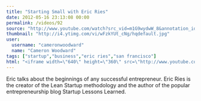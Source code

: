 ```yaml
---
title: "Starting Small with Eric Ries"
date: 2012-05-16 23:13:08 00:00
permalink: /videos/92
source: "http://www.youtube.com/watch?src_vid=m1G9wydwW_8&annotation_id=annotation_594255&feature=iv&v=wFzkYUt_cNg"
thumbnail: "http://i4.ytimg.com/vi/wFzkYUt_cNg/hqdefault.jpg"
user:
  username: "cameronwoodward"
  name: "Cameron Woodward"
tags: ["startup","business","eric ries","san francisco"]
html: "<iframe width=\"640\" height=\"360\" src=\"http://www.youtube.com/embed/wFzkYUt_cNg?wmode=transparent&fs=1&feature=oembed\" frameborder=\"0\" allowfullscreen></iframe>"
---
```


Eric talks about the beginnings of any successful entrepreneur. Eric Ries is the creator of the Lean Startup methodology and the author of the popular entrepreneurship blog Startup Lessons Learned.